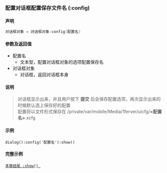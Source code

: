 ### 配置对话框配置保存文件名 \(**:config**\)


#### 声明
```lua
对话框对象 = 对话框对象:config(配置名)
```


#### 参数及返回值
- 配置名
    - 文本型，配置对话框对象的选项配置保存名
- 对话框对象
    - 对话框，返回对话框本身


#### 说明
> 对话框显示出来，并且用户按下 **提交** 后会保存配置选项，再次显示出来的时候默认选上保存好的配置  
> 配置将以文件形式保存在 /private/var/mobile/Media/1ferver/uicfg/**<配置名>**.xcfg  


#### 示例  
```
dialog():config('配置名'):show()
```


#### 完整示例
[`本章结尾 :show() `](/Handbook/dialog/_show.md)  
